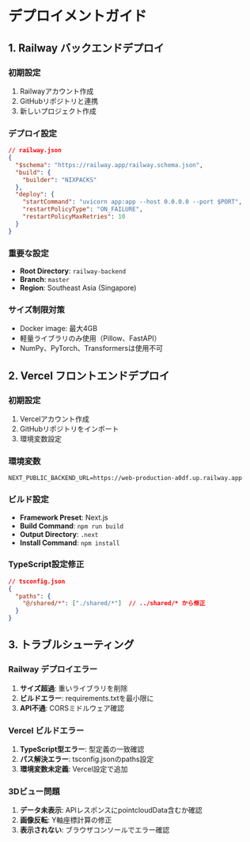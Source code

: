 # デプロイメントガイド

## 1. Railway バックエンドデプロイ

### 初期設定
1. Railwayアカウント作成
2. GitHubリポジトリと連携
3. 新しいプロジェクト作成

### デプロイ設定
```json
// railway.json
{
  "$schema": "https://railway.app/railway.schema.json",
  "build": {
    "builder": "NIXPACKS"
  },
  "deploy": {
    "startCommand": "uvicorn app:app --host 0.0.0.0 --port $PORT",
    "restartPolicyType": "ON_FAILURE",
    "restartPolicyMaxRetries": 10
  }
}
```

### 重要な設定
- **Root Directory**: `railway-backend`
- **Branch**: `master`
- **Region**: Southeast Asia (Singapore)

### サイズ制限対策
- Docker image: 最大4GB
- 軽量ライブラリのみ使用（Pillow、FastAPI）
- NumPy、PyTorch、Transformersは使用不可

## 2. Vercel フロントエンドデプロイ

### 初期設定
1. Vercelアカウント作成
2. GitHubリポジトリをインポート
3. 環境変数設定

### 環境変数
```
NEXT_PUBLIC_BACKEND_URL=https://web-production-a0df.up.railway.app
```

### ビルド設定
- **Framework Preset**: Next.js
- **Build Command**: `npm run build`
- **Output Directory**: `.next`
- **Install Command**: `npm install`

### TypeScript設定修正
```json
// tsconfig.json
{
  "paths": {
    "@/shared/*": ["./shared/*"]  // ../shared/* から修正
  }
}
```

## 3. トラブルシューティング

### Railway デプロイエラー
1. **サイズ超過**: 重いライブラリを削除
2. **ビルドエラー**: requirements.txtを最小限に
3. **API不通**: CORSミドルウェア確認

### Vercel ビルドエラー
1. **TypeScript型エラー**: 型定義の一致確認
2. **パス解決エラー**: tsconfig.jsonのpaths設定
3. **環境変数未定義**: Vercel設定で追加

### 3Dビュー問題
1. **データ未表示**: APIレスポンスにpointcloudData含むか確認
2. **画像反転**: Y軸座標計算の修正
3. **表示されない**: ブラウザコンソールでエラー確認